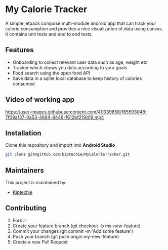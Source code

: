 # My Calorie Tracker
A simple jetpack compose multi-module android app that can track your calorie consumption and provides a nice visualization of data using canvas. It contains unit tests and end to end tests.

## Features
* Onboarding to collect relevant user data such as age, weight etc
* Tracker which shows you data according to your goals
* Food search using the open food API
* Save data in a sqlite local database to keep history of calories consumed

## Video of working app
https://user-images.githubusercontent.com/40039858/165593048-7f09af37-0a53-4694-8448-f612bf219d19.mp4

## Installation
Clone this repository and import into **Android Studio**
```bash
git clone git@github.com:kiptechie/MyCalorieTracker.git
```

## Maintainers
This project is maintained by:
* [Kiptechie](https://github.com/kiptechie)

## Contributing
1. Fork it
2. Create your feature branch (git checkout -b my-new-feature)
3. Commit your changes (git commit -m 'Add some feature')
4. Push your branch (git push origin my-new-feature)
5. Create a new Pull Request
